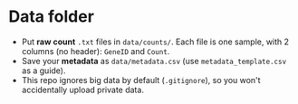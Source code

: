 # Data folder

- Put **raw count** `.txt` files in `data/counts/`. Each file is one sample, with 2 columns (no header): `GeneID` and `Count`.
- Save your **metadata** as `data/metadata.csv` (use `metadata_template.csv` as a guide).
- This repo ignores big data by default (`.gitignore`), so you won't accidentally upload private data.
